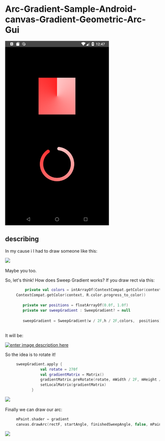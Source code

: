 # Arc-Gradient-Sample-Android-canvas-Gradient-Geometric-Arc-Gui



<img src="https://github.com/SergeyBurlaka/Arc-Gradient-Sample-Android-canvas-Gradient-Geometric-Arc-Gui/blob/master/app/src/art/Screenshot_1551012440.png" height="600" alt="Screenshot"/>

## describing

In my cause i I had to draw someone like this:

[![][3]][3]

Maybe you too.

So, let's think! 
How does Sweep Gradient works?
If you draw rect via this:

  
```kotlin
         private val colors = intArrayOf(ContextCompat.getColor(context, R.color.progress_from_color),
     ContextCompat.getColor(context, R.color.progress_to_color))
    
        private var positions = floatArrayOf(0.0f, 1.0f)
        private var sweepGradient : SweepGradient? = null
        
        sweepGradient = SweepGradient(w / 2F,h / 2F,colors,  positions)
        
```

It will be: 

[![enter image description here][1]][1]

So the idea is to rotate it!
```kotlin
     sweepGradient.apply {
                val rotate = 270f
                val gradientMatrix = Matrix()
                gradientMatrix.preRotate(rotate, mWidth / 2F, mHeight / 2F)
                setLocalMatrix(gradientMatrix)
            }
```            
[![][2]][2]

Finally we can draw our arc:

```kotlin
     mPaint.shader = gradient
     canvas.drawArc(rectF, startAngle, finishedSweepAngle, false, mPaint)

```    
[![][3]][3]



 


  [1]: https://i.stack.imgur.com/EFxAq.jpg
  [2]: https://i.stack.imgur.com/UKOlp.jpg
  [3]: https://i.stack.imgur.com/EXa6Y.jpg


